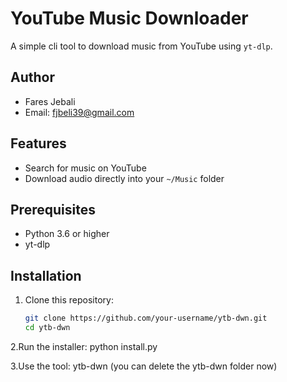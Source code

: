 # YouTube Music Downloader

A simple cli tool to download music from YouTube using `yt-dlp`.

## Author
- Fares Jebali
- Email: fjbeli39@gmail.com

## Features
- Search for music on YouTube
- Download audio directly into your `~/Music` folder

## Prerequisites
- Python 3.6 or higher
- yt-dlp

## Installation
1. Clone this repository:
   ```bash
   git clone https://github.com/your-username/ytb-dwn.git
   cd ytb-dwn

2.Run the installer:
   python install.py

3.Use the tool:
   ytb-dwn
(you can delete the ytb-dwn folder now)